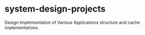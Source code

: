 # system-design-projects
Design Implementation of Various Applications structure and cache implementations. 
